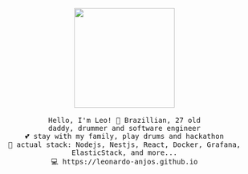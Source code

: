 <p align="center">
  <img src="https://i1.wp.com/allhtaccess.info/wp-content/uploads/2018/03/programming.gif?fit=1281%2C716&ssl=1" width="200px">
  <br><br>
  <samp>
    Hello, I'm Leo! 👋 Brazillian, 27 old <br> 
    daddy, drummer and software engineer <br> 
    💕 stay with my family, play drums and hackathon <br>
    🧰 actual stack: Nodejs, Nestjs, React, Docker, Grafana, ElasticStack, and more... <br>
    💻 https://leonardo-anjos.github.io <br>
  </samp>
</p>
